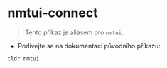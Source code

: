 # nmtui-connect

> Tento příkaz je aliasem pro `nmtui`.

- Podívejte se na dokumentaci původního příkazu:

`tldr nmtui`
